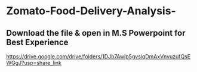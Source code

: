 # Zomato-Food-Delivery-Analysis-
## Download the file & open in M.S Powerpoint for Best Experience
https://drive.google.com/drive/folders/1DJb7AwIp5gvsiqDmAxVnvuzufQsEWGgJ?usp=share_link

